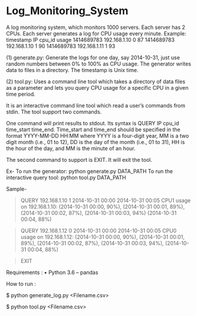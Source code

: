 # Log_Monitoring_System

A log monitoring system, which monitors 1000 servers. Each server has 2 CPUs. Each server generates a log for CPU usage every minute. 
Example: 
    timestamp  IP           cpu_id usage 
    1414689783 192.168.1.10     0   87 
    1414689783 192.168.1.10     1   90 
    1414689783 192.168.1.11     1   93 

(1) generate.py: Generate the logs for one day, say 2014-10-31, just use random numbers between 0% to 100% as CPU usage. 
    The generator writes data to files in a directory. The timestamp is Unix time. 

(2) tool.py: Uses a command line tool which takes a directory of data files as a parameter and lets you query CPU usage for a specific CPU in a given time period. 
   
It is an interactive command line tool which read a user’s commands from stdin. The tool support two commands. 

One command will print results to stdout. Its syntax is QUERY IP cpu_id time_start time_end. Time_start and time_end should be specified in the format YYYY-MM-DD HH:MM where YYYY is a four-digit year, MM is a two digit month (i.e., 01 to 12), DD is the day of the month (i.e., 01 to 31), HH is the hour of the day, and MM is the minute of an hour. 

The second command to support is EXIT. It will exit the tool.

Ex- To run the generator: 
python generate.py DATA_PATH 
To run the interactive query tool:
python tool.py DATA_PATH

Sample-

>QUERY 192.168.1.10 1 2014-10-31 00:00 2014-10-31 00:05 
CPU1 usage on 192.168.1.10: (2014-10-31 00:00, 90%), (2014-10-31 00:01, 89%), (2014-10-31 00:02, 87%), 
(2014-10-31 00:03, 94%) (2014-10-31 00:04, 88%) 

>QUERY 192.168.1.12 0 2014-10-31 00:00 2014-10-31 00:05 
CPU0 usage on 192.168.1.12: (2014-10-31 00:00, 90%), (2014-10-31 00:01, 89%), (2014-10-31 00:02, 87%), (2014-10-31 00:03, 94%), (2014-10-31 00:04, 88%) 

>EXIT

Requirements : 
• Python 3.6 – pandas

How to run : 

$ python generate_log.py <Filename.csv> 

$ python tool.py <Filename.csv>
